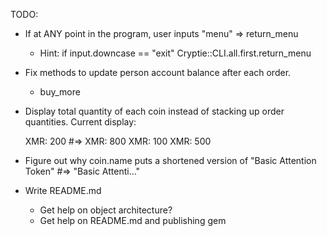 TODO:

- If at ANY point in the program, user inputs "menu" => return_menu
  - Hint:
      if input.downcase == "exit"
        Cryptie::CLI.all.first.return_menu

- Fix methods to update person account balance after each order.
  - buy_more
- Display total quantity of each coin instead of stacking up order quantities.
    Current
    display:

    XMR: 200    #=>   XMR: 800
    XMR: 100
    XMR: 500

- Figure out why coin.name puts a shortened version of "Basic Attention Token"
  #=> "Basic Attenti..."

- Write README.md

  - Get help on object architecture?
  - Get help on README.md and publishing gem
